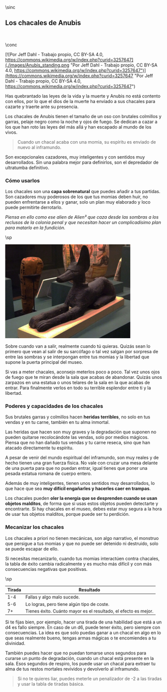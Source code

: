 \sinc

## Los chacales de Anubis

&nbsp;

\conc

[![Por Jeff Dahl - Trabajo propio, CC BY-SA 4.0, https://commons.wikimedia.org/w/index.php?curid=3257647](./images/Anubis_standing.png "Por Jeff Dahl - Trabajo propio, CC BY-SA 4.0, https://commons.wikimedia.org/w/index.php?curid=3257647")](https://commons.wikimedia.org/w/index.php?curid=3257647 "Por Jeff Dahl - Trabajo propio, CC BY-SA 4.0, https://commons.wikimedia.org/w/index.php?curid=3257647")

Has quebrantado las leyes de la vida y la muerte y Anubis no está contento con ellos, por lo que el dios de la muerte ha enviado a sus chacales para cazarte y traerte ante su presencia.

Los chacales de Anubis tienen el tamaño de un oso con brutales colmillos y garras, pelaje negro como la noche y ojos de fuego. Se dedican a cazar a los que han roto las leyes del más allá y han escapado al mundo de los vivos.

> Cuando un chacal acaba con una momia, su espíritu es enviado de nuevo al inframundo.

Son excepcionales cazadores, muy inteligentes y con sentidos muy desarrollados. Sin una palabra mejor para definirlos, son el depredador de ultratumba definitivo.

### Cómo usarlos

Los chacales son una **capa sobrenatural** que puedes añadir a tus partidas. Son cazadores muy poderosos de los que tus momias deben huir, no pueden enfrentarse a ellos y ganar, solo un plan muy elaborado y loco puede permitirte derrotarlo.

_Piensa en ello como ese alien de Alien³ que caza desde las sombras a los reclusos de la colonia penal y que necesitan hacer un complicadísimo plan para matarlo en la fundición._

\sp

[![The Jackal god of the dead Anubis wood and paint Late Period Egypt by Mary Harrsch](./images/321707300_428981ad22_c.jpg "The Jackal god of the dead Anubis wood and paint Late Period Egypt by Mary Harrsch")](https://www.flickr.com/photos/mharrsch/321707300 "The Jackal god of the dead Anubis wood and paint Late Period Egypt by Mary Harrsch")

Sobre cuando van a salir, realmente cuando tú quieras. Quizás sean lo primero que vean al salir de su sarcófago o tal vez salgan por sorpresa de entre las sombras y se interpongan entre tus momias y la libertad que supone la puerta principal del museo.

Si vas a meter chacales, aconsejo meterlos poco a poco. Tal vez unos ojos de fuego que te miran desde la sala que acabas de abandonar. Quizás unos zarpazos en una estatua o unos telares de la sala en la que acabas de entrar. Para finalmente verlos en todo su terrible esplendor entre ti y la libertad.

### Poderes y capacidades de los chacales

Sus brutales garras y colmillos hacen **heridas terribles**, no solo en tus vendas y en tu carne, también en tu alma inmortal.

Las heridas que hacen son muy graves y la degradación que suponen no pueden quitarse recolocándote las vendas, solo por medios mágicos. Piensa que no han dañado tus vendas y tu carne reseca, sino que han atacado directamente tu espíritu.

A pesar de venir del mundo espiritual del inframundo, son muy reales y de hecho tienen una gran fuerza física. No vale con cruzar una mesa delante de una puerta para que no puedan entrar, igual tienes que poner una pesada estatua romana de cuerpo entero.

Además de muy inteligentes, tienen unos sentidos muy desarrollados, lo que hace que sea **muy difícil engañarles y hacerles caer en trampas**.

Los chacales pueden **oler la energía que se desprenden cuando se usan objetos malditos**, de forma que si usas estos objetos pueden detectarte y encontrarte. Si hay chacales en el museo, debes estar muy segura a la hora de usar tus objetos malditos, porque puede ser tu perdición.

### Mecanizar los chacales

Los chacales a priori no tienen mecánicas, son algo narrativo, el monstruo que persigue a tus momias y que no puede ser detenido ni destruido, solo se puede escapar de ello.

Si necesitas mecanizarlo, cuando tus momias interactúen contra chacales, la tabla de éxito cambia radicalmente y es mucho más difícil y con más consecuencias negativas que positivas. 

\sp

|Tirada|Resultado|
|---|---|
|1-4|Fallas y algo malo sucede.|
|5-6|Lo logras, pero tiene algún tipo de coste.|
|7+|Tienes éxito. Cuánto mayor es el resultado, el efecto es mejor.|

Si te fijas bien, por ejemplo, hacer una tirada de una habilidad que está a un d4 es fallo siempre. En caso de un d6, puede tener éxito, pero siempre con consecuencias. La idea es que solo puedas ganar a un chacal en algo en lo que seas realmente bueno, tengas armas mágicas o te encomiendes a tu divinidad.

También puedes hacer que no puedan tomarse unos segundos para curarse un punto de degradación, cuando un chacal está presente en la sala. Esos segundos de respiro, los puede usar un chacal para extraer tu alma de tus restos mortales revividos y devolverlo al inframundo.

> Si no te quieres liar, puedes meterle un penalizador de -2 a las tiradas y usar la tabla de tiradas básica.